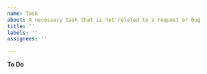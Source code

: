 ```yaml
---
name: Task
about: A necessary task that is not related to a request or bug
title: ''
labels: ''
assignees: ''

---
```


**To Do**
